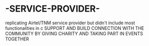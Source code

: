 # -SERVICE-PROVIDER-
replicating Airtel/TNM service provider but didn't include most functionalities in c
SUPPORT AND BUILD CONNECTION WITH THE COMMUNITY BY GIVING CHARITY AND TAKING PART IN EVENTS TOGETHER
